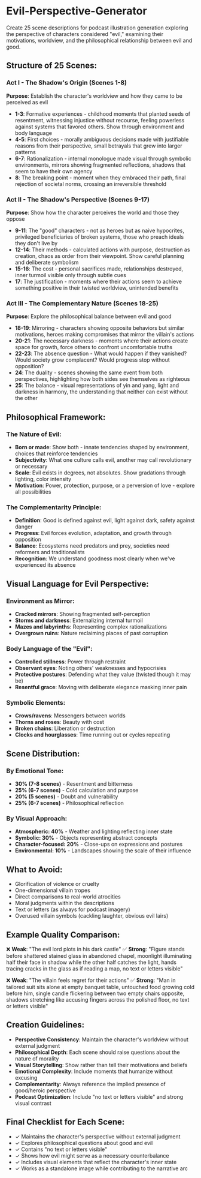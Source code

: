 # Evil-Perspective-Generator

Create 25 scene descriptions for podcast illustration generation exploring the perspective of characters considered "evil," examining their motivations, worldview, and the philosophical relationship between evil and good.

## Structure of 25 Scenes:

### Act I - The Shadow's Origin (Scenes 1-8)
**Purpose**: Establish the character's worldview and how they came to be perceived as evil

- **1-3**: Formative experiences - childhood moments that planted seeds of resentment, witnessing injustice without recourse, feeling powerless against systems that favored others. Show through environment and body language
- **4-5**: First choices - morally ambiguous decisions made with justifiable reasons from their perspective, small betrayals that grew into larger patterns
- **6-7**: Rationalization - internal monologue made visual through symbolic environments, mirrors showing fragmented reflections, shadows that seem to have their own agency
- **8**: The breaking point - moment when they embraced their path, final rejection of societal norms, crossing an irreversible threshold

### Act II - The Shadow's Perspective (Scenes 9-17)
**Purpose**: Show how the character perceives the world and those they oppose

- **9-11**: The "good" characters - not as heroes but as naive hypocrites, privileged beneficiaries of broken systems, those who preach ideals they don't live by
- **12-14**: Their methods - calculated actions with purpose, destruction as creation, chaos as order from their viewpoint. Show careful planning and deliberate symbolism
- **15-16**: The cost - personal sacrifices made, relationships destroyed, inner turmoil visible only through subtle cues
- **17**: The justification - moments where their actions seem to achieve something positive in their twisted worldview, unintended benefits

### Act III - The Complementary Nature (Scenes 18-25)
**Purpose**: Explore the philosophical balance between evil and good

- **18-19**: Mirroring - characters showing opposite behaviors but similar motivations, heroes making compromises that mirror the villain's actions
- **20-21**: The necessary darkness - moments where their actions create space for growth, force others to confront uncomfortable truths
- **22-23**: The absence question - What would happen if they vanished? Would society grow complacent? Would progress stop without opposition?
- **24**: The duality - scenes showing the same event from both perspectives, highlighting how both sides see themselves as righteous
- **25**: The balance - visual representations of yin and yang, light and darkness in harmony, the understanding that neither can exist without the other

## Philosophical Framework:

### The Nature of Evil:
- **Born or made**: Show both - innate tendencies shaped by environment, choices that reinforce tendencies
- **Subjectivity**: What one culture calls evil, another may call revolutionary or necessary
- **Scale**: Evil exists in degrees, not absolutes. Show gradations through lighting, color intensity
- **Motivation**: Power, protection, purpose, or a perversion of love - explore all possibilities

### The Complementarity Principle:
- **Definition**: Good is defined against evil, light against dark, safety against danger
- **Progress**: Evil forces evolution, adaptation, and growth through opposition
- **Balance**: Ecosystems need predators and prey, societies need reformers and traditionalists
- **Recognition**: We understand goodness most clearly when we've experienced its absence

## Visual Language for Evil Perspective:

### Environment as Mirror:
- **Cracked mirrors**: Showing fragmented self-perception
- **Storms and darkness**: Externalizing internal turmoil
- **Mazes and labyrinths**: Representing complex rationalizations
- **Overgrown ruins**: Nature reclaiming places of past corruption

### Body Language of the "Evil":
- **Controlled stillness**: Power through restraint
- **Observant eyes**: Noting others' weaknesses and hypocrisies
- **Protective postures**: Defending what they value (twisted though it may be)
- **Resentful grace**: Moving with deliberate elegance masking inner pain

### Symbolic Elements:
- **Crows/ravens**: Messengers between worlds
- **Thorns and roses**: Beauty with cost
- **Broken chains**: Liberation or destruction
- **Clocks and hourglasses**: Time running out or cycles repeating

## Scene Distribution:

### By Emotional Tone:
- **30% (7-8 scenes)** - Resentment and bitterness
- **25% (6-7 scenes)** - Cold calculation and purpose
- **20% (5 scenes)** - Doubt and vulnerability
- **25% (6-7 scenes)** - Philosophical reflection

### By Visual Approach:
- **Atmospheric: 40%** - Weather and lighting reflecting inner state
- **Symbolic: 30%** - Objects representing abstract concepts
- **Character-focused: 20%** - Close-ups on expressions and postures
- **Environmental: 10%** - Landscapes showing the scale of their influence

## What to Avoid:
- Glorification of violence or cruelty
- One-dimensional villain tropes
- Direct comparisons to real-world atrocities
- Moral judgments within the descriptions
- Text or letters (as always for podcast imagery)
- Overused villain symbols (cackling laughter, obvious evil lairs)

## Example Quality Comparison:

❌ **Weak**: "The evil lord plots in his dark castle"
✅ **Strong**: "Figure stands before shattered stained glass in abandoned chapel, moonlight illuminating half their face in shadow while the other half catches the light, hands tracing cracks in the glass as if reading a map, no text or letters visible"

❌ **Weak**: "The villain feels regret for their actions"
✅ **Strong**: "Man in tailored suit sits alone at empty banquet table, untouched food growing cold before him, single candle flickering between two empty chairs opposite, shadows stretching like accusing fingers across the polished floor, no text or letters visible"

## Creation Guidelines:
- **Perspective Consistency**: Maintain the character's worldview without external judgment
- **Philosophical Depth**: Each scene should raise questions about the nature of morality
- **Visual Storytelling**: Show rather than tell their motivations and beliefs
- **Emotional Complexity**: Include moments that humanize without excusing
- **Complementarity**: Always reference the implied presence of good/heroic perspective
- **Podcast Optimization**: Include "no text or letters visible" and strong visual contrast

## Final Checklist for Each Scene:
- ✓ Maintains the character's perspective without external judgment
- ✓ Explores philosophical questions about good and evil
- ✓ Contains "no text or letters visible"
- ✓ Shows how evil might serve as a necessary counterbalance
- ✓ Includes visual elements that reflect the character's inner state
- ✓ Works as a standalone image while contributing to the narrative arc